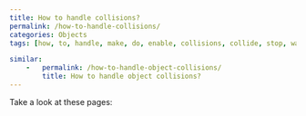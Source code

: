```yaml
---
title: How to handle collisions?
permalink: /how-to-handle-collisions/
categories: Objects
tags: [how, to, handle, make, do, enable, collisions, collide, stop, wall]

similar:
    -   permalink: /how-to-handle-object-collisions/
        title: How to handle object collisions?
---
```


Take a look at these pages:
